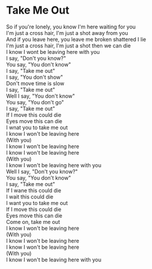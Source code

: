 # Take Me Out

So if you're lonely, you know I'm here waiting for you  
I'm just a cross hair, I'm just a shot away from you  
And if you leave here, you leave me broken shattered I lie  
I'm just a cross hair, I'm just a shot then we can die  
I know I wont be leaving here with you  
I say, "Don't you know?"  
You say, "You don't know"  
I say, "Take me out"  
I say, "You don't show"  
Don't move time is slow  
I say, "Take me out"  
Well I say, "You don't know"  
You say, "You don't go"  
I say, "Take me out"  
If I move this could die  
Eyes move this can die  
I wnat you to take me out  
I know I won't be leaving here  
(With you)  
I know I won't be leaving here  
I know I won't be leaving here  
(With you)  
I know I won't be leaving here with you  
Well I say, "Don't you know?"  
You say, "You don't know"  
I say, "Take me out"  
If I wane this could die  
I wait this could die  
I want you to take me out  
If I move this could die  
Eyes move this can die  
Come on, take me out  
I know I won't be leaving here  
(With you)  
I know I won't be leaving here  
I know I won't be leaving here  
(With you)  
I know I won't be leaving here with you
